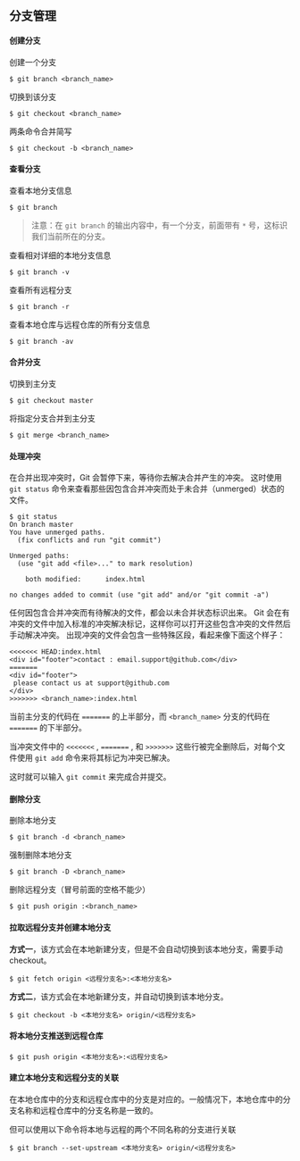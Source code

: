 ## 分支管理

#### 创建分支

创建一个分支

```
$ git branch <branch_name>
```

切换到该分支

```
$ git checkout <branch_name>
```

两条命令合并简写

```
$ git checkout -b <branch_name>
```

#### 查看分支

查看本地分支信息

```
$ git branch
```

> 注意：在 `git branch` 的输出内容中，有一个分支，前面带有 `*` 号，这标识我们当前所在的分支。

查看相对详细的本地分支信息

```
$ git branch -v
```

查看所有远程分支

```
$ git branch -r
```

查看本地仓库与远程仓库的所有分支信息

```
$ git branch -av
```

#### 合并分支

切换到主分支

```
$ git checkout master
```

将指定分支合并到主分支

```
$ git merge <branch_name>
```

#### 处理冲突

在合并出现冲突时，Git 会暂停下来，等待你去解决合并产生的冲突。 这时使用 `git status` 命令来查看那些因包含合并冲突而处于未合并（unmerged）状态的文件。

```
$ git status
On branch master
You have unmerged paths.
  (fix conflicts and run "git commit")

Unmerged paths:
  (use "git add <file>..." to mark resolution)

    both modified:      index.html

no changes added to commit (use "git add" and/or "git commit -a")
```

任何因包含合并冲突而有待解决的文件，都会以未合并状态标识出来。 Git 会在有冲突的文件中加入标准的冲突解决标记，这样你可以打开这些包含冲突的文件然后手动解决冲突。 出现冲突的文件会包含一些特殊区段，看起来像下面这个样子：

```
<<<<<<< HEAD:index.html
<div id="footer">contact : email.support@github.com</div>
=======
<div id="footer">
 please contact us at support@github.com
</div>
>>>>>>> <branch_name>:index.html
```

当前主分支的代码在 `=======` 的上半部分，而 `<branch_name>` 分支的代码在 `=======` 的下半部分。

当冲突文件中的 `<<<<<<<` , `=======` , 和 `>>>>>>>` 这些行被完全删除后，对每个文件使用 `git add` 命令来将其标记为冲突已解决。

这时就可以输入 `git commit` 来完成合并提交。

#### 删除分支

删除本地分支

```
$ git branch -d <branch_name>
```

强制删除本地分支

```
$ git branch -D <branch_name>
```

删除远程分支（冒号前面的空格不能少）

```
$ git push origin :<branch_name>
```

#### 拉取远程分支并创建本地分支

**方式一**，该方式会在本地新建分支，但是不会自动切换到该本地分支，需要手动checkout。

```
$ git fetch origin <远程分支名>:<本地分支名>
```

**方式二**，该方式会在本地新建分支，并自动切换到该本地分支。

```
$ git checkout -b <本地分支名> origin/<远程分支名>
```

#### 将本地分支推送到远程仓库

```
$ git push origin <本地分支名>:<远程分支名>
```

#### 建立本地分支和远程分支的关联

在本地仓库中的分支和远程仓库中的分支是对应的。一般情况下，本地仓库中的分支名称和远程仓库中的分支名称是一致的。

但可以使用以下命令将本地与远程的两个不同名称的分支进行关联

```
$ git branch --set-upstream <本地分支名> origin/<远程分支名>
```
